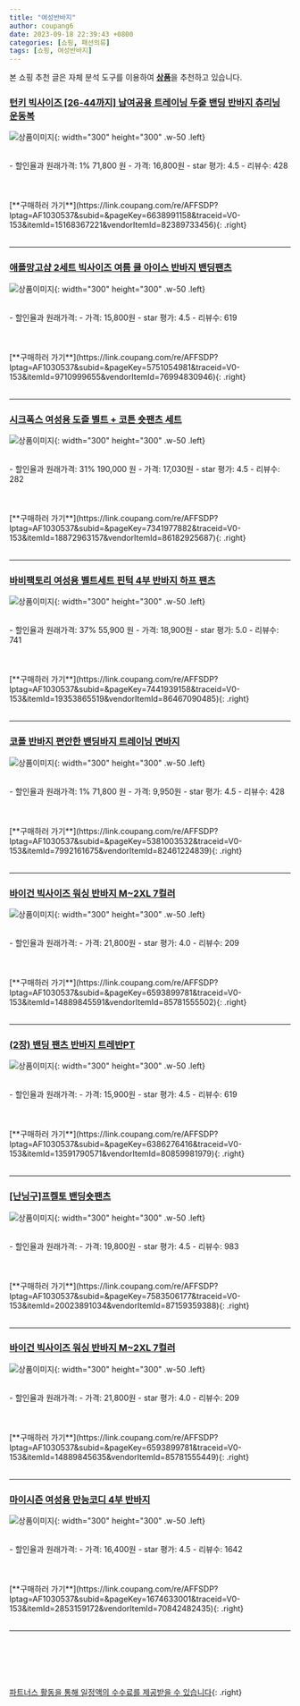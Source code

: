 ```yaml
---
title: "여성반바지"
author: coupang6
date: 2023-09-18 22:39:43 +0800
categories: [쇼핑, 패션의류]
tags: [쇼핑, 여성반바지]
---
```


본 쇼핑 추천 글은 자체 분석 도구를 이용하여 [**상품**](https://link.coupang.com/a/bao1ui)을 추천하고 있습니다.

### [턴키 빅사이즈 [26-44까지] 남여공용 트레이닝 두줄 밴딩 반바지 츄리닝 운동복](https://link.coupang.com/re/AFFSDP?lptag=AF1030537&subid=&pageKey=6638991158&traceid=V0-153&itemId=15168367221&vendorItemId=82389733456)

![상품이미지](https://thumbnail7.coupangcdn.com/thumbnails/remote/230x230ex/image/vendor_inventory/a1fe/623bef1063e4fd570c0e18a541391bac02077e998a93750114ddf15eec68.jpg){: width="300" height="300" .w-50 .left}


<br>
- 할인율과 원래가격: 1%  71,800   원
- 가격: 16,800원
- star 평가: 4.5
- 리뷰수: 428
<br>
<br>
<br>
<br>
[**구매하러 가기**](https://link.coupang.com/re/AFFSDP?lptag=AF1030537&subid=&pageKey=6638991158&traceid=V0-153&itemId=15168367221&vendorItemId=82389733456){: .right}
<br>
<br>

---

### [애플망고샵 2세트 빅사이즈 여름 쿨 아이스 반바지 밴딩팬츠](https://link.coupang.com/re/AFFSDP?lptag=AF1030537&subid=&pageKey=5751054981&traceid=V0-153&itemId=9710999655&vendorItemId=76994830946)

![상품이미지](https://thumbnail6.coupangcdn.com/thumbnails/remote/230x230ex/image/vendor_inventory/9acd/0c4e56e900bc28b5da9427bcf51e7b3db367c41ec7d09b5fe91051234118.jpg){: width="300" height="300" .w-50 .left}


<br>
- 할인율과 원래가격: 
- 가격: 15,800원
- star 평가: 4.5
- 리뷰수: 619
<br>
<br>
<br>
<br>
[**구매하러 가기**](https://link.coupang.com/re/AFFSDP?lptag=AF1030537&subid=&pageKey=5751054981&traceid=V0-153&itemId=9710999655&vendorItemId=76994830946){: .right}
<br>
<br>

---

### [시크폭스 여성용 도즐 벨트 + 코튼 숏팬츠 세트](https://link.coupang.com/re/AFFSDP?lptag=AF1030537&subid=&pageKey=7341977882&traceid=V0-153&itemId=18872963157&vendorItemId=86182925687)

![상품이미지](https://thumbnail9.coupangcdn.com/thumbnails/remote/230x230ex/image/rs_quotation_api/duwdxilo/9b0dd00e3ec94d99a2bbabfba25c128f.jpg){: width="300" height="300" .w-50 .left}


<br>
- 할인율과 원래가격: 31%  190,000   원
- 가격: 17,030원
- star 평가: 4.5
- 리뷰수: 282
<br>
<br>
<br>
<br>
[**구매하러 가기**](https://link.coupang.com/re/AFFSDP?lptag=AF1030537&subid=&pageKey=7341977882&traceid=V0-153&itemId=18872963157&vendorItemId=86182925687){: .right}
<br>
<br>

---

### [바비팩토리 여성용 벨트세트 핀턱 4부 반바지 하프 팬츠](https://link.coupang.com/re/AFFSDP?lptag=AF1030537&subid=&pageKey=7441939158&traceid=V0-153&itemId=19353865519&vendorItemId=86467090485)

![상품이미지](https://thumbnail6.coupangcdn.com/thumbnails/remote/230x230ex/image/vendor_inventory/00f5/821952af321a713e10466b8f995faa67e9b3453dc3fb1b54650684bbd95f.jpg){: width="300" height="300" .w-50 .left}


<br>
- 할인율과 원래가격: 37%  55,900   원
- 가격: 18,900원
- star 평가: 5.0
- 리뷰수: 741
<br>
<br>
<br>
<br>
[**구매하러 가기**](https://link.coupang.com/re/AFFSDP?lptag=AF1030537&subid=&pageKey=7441939158&traceid=V0-153&itemId=19353865519&vendorItemId=86467090485){: .right}
<br>
<br>

---

### [코폴 반바지 편안한 밴딩바지 트레이닝 면바지](https://link.coupang.com/re/AFFSDP?lptag=AF1030537&subid=&pageKey=5381003532&traceid=V0-153&itemId=7992161675&vendorItemId=82461224839)

![상품이미지](https://thumbnail8.coupangcdn.com/thumbnails/remote/230x230ex/image/vendor_inventory/2f5e/2d10c30c62a79bd3cd42831c38fe628627fdda2a1a1f312a03b674fdac4c.jpg){: width="300" height="300" .w-50 .left}


<br>
- 할인율과 원래가격: 1%  71,800   원
- 가격: 9,950원
- star 평가: 4.5
- 리뷰수: 428
<br>
<br>
<br>
<br>
[**구매하러 가기**](https://link.coupang.com/re/AFFSDP?lptag=AF1030537&subid=&pageKey=5381003532&traceid=V0-153&itemId=7992161675&vendorItemId=82461224839){: .right}
<br>
<br>

---

### [바이건 빅사이즈 워싱 반바지 M~2XL 7컬러](https://link.coupang.com/re/AFFSDP?lptag=AF1030537&subid=&pageKey=6593899781&traceid=V0-153&itemId=14889845591&vendorItemId=85781555502)

![상품이미지](https://thumbnail9.coupangcdn.com/thumbnails/remote/230x230ex/image/vendor_inventory/e6e5/73bfd257cda9977e1110631fff125b7cb6afebfae7347046e86dcaf6f504.png){: width="300" height="300" .w-50 .left}


<br>
- 할인율과 원래가격: 
- 가격: 21,800원
- star 평가: 4.0
- 리뷰수: 209
<br>
<br>
<br>
<br>
[**구매하러 가기**](https://link.coupang.com/re/AFFSDP?lptag=AF1030537&subid=&pageKey=6593899781&traceid=V0-153&itemId=14889845591&vendorItemId=85781555502){: .right}
<br>
<br>

---

### [(2장) 밴딩 팬츠 반바지 트레반PT](https://link.coupang.com/re/AFFSDP?lptag=AF1030537&subid=&pageKey=6386276416&traceid=V0-153&itemId=13591790571&vendorItemId=80859981979)

![상품이미지](https://thumbnail7.coupangcdn.com/thumbnails/remote/230x230ex/image/vendor_inventory/eead/d03b9ffe5110c3ca0f0b1bfb7a126f33fdc82b624f3f3364f523543e0876.jpg){: width="300" height="300" .w-50 .left}


<br>
- 할인율과 원래가격: 
- 가격: 15,900원
- star 평가: 4.5
- 리뷰수: 619
<br>
<br>
<br>
<br>
[**구매하러 가기**](https://link.coupang.com/re/AFFSDP?lptag=AF1030537&subid=&pageKey=6386276416&traceid=V0-153&itemId=13591790571&vendorItemId=80859981979){: .right}
<br>
<br>

---

### [[난닝구]프켈토 밴딩숏팬츠](https://link.coupang.com/re/AFFSDP?lptag=AF1030537&subid=&pageKey=7583506177&traceid=V0-153&itemId=20023891034&vendorItemId=87159359388)

![상품이미지](https://thumbnail8.coupangcdn.com/thumbnails/remote/230x230ex/image/vendor_inventory/d92d/b7cd1ab27ae9b23f4604cf72f3575b32003b5cc362902b51949aee896f5d.jpg){: width="300" height="300" .w-50 .left}


<br>
- 할인율과 원래가격: 
- 가격: 19,800원
- star 평가: 4.5
- 리뷰수: 983
<br>
<br>
<br>
<br>
[**구매하러 가기**](https://link.coupang.com/re/AFFSDP?lptag=AF1030537&subid=&pageKey=7583506177&traceid=V0-153&itemId=20023891034&vendorItemId=87159359388){: .right}
<br>
<br>

---

### [바이건 빅사이즈 워싱 반바지 M~2XL 7컬러](https://link.coupang.com/re/AFFSDP?lptag=AF1030537&subid=&pageKey=6593899781&traceid=V0-153&itemId=14889845635&vendorItemId=85781555449)

![상품이미지](https://thumbnail8.coupangcdn.com/thumbnails/remote/230x230ex/image/vendor_inventory/08a3/d504e9e89bc994acef39f0c7bc5c71a46d6433cba235314f7078d8438cab.png){: width="300" height="300" .w-50 .left}


<br>
- 할인율과 원래가격: 
- 가격: 21,800원
- star 평가: 4.0
- 리뷰수: 209
<br>
<br>
<br>
<br>
[**구매하러 가기**](https://link.coupang.com/re/AFFSDP?lptag=AF1030537&subid=&pageKey=6593899781&traceid=V0-153&itemId=14889845635&vendorItemId=85781555449){: .right}
<br>
<br>

---

### [마이시즌 여성용 만능코디 4부 반바지](https://link.coupang.com/re/AFFSDP?lptag=AF1030537&subid=&pageKey=1674633001&traceid=V0-153&itemId=2853159172&vendorItemId=70842482435)

![상품이미지](https://thumbnail7.coupangcdn.com/thumbnails/remote/230x230ex/image/retail/images/6056121640173759-e8e06c87-cda6-47eb-bdb6-edb5d636c6c7.jpg){: width="300" height="300" .w-50 .left}


<br>
- 할인율과 원래가격: 
- 가격: 16,400원
- star 평가: 4.5
- 리뷰수: 1642
<br>
<br>
<br>
<br>
[**구매하러 가기**](https://link.coupang.com/re/AFFSDP?lptag=AF1030537&subid=&pageKey=1674633001&traceid=V0-153&itemId=2853159172&vendorItemId=70842482435){: .right}
<br>
<br>

---
<br><br><br><br><br> [파트너스 활동을 통해 일정액의 수수료를 제공받을 수 있습니다](https://link.coupang.com/a/bao1ui){: .right}